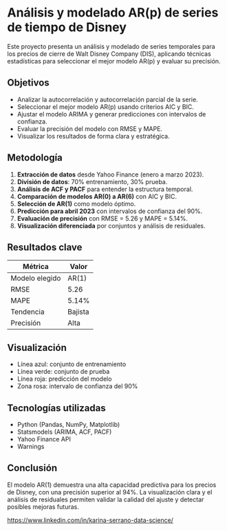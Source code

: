 # Análisis y modelado AR(p) de series de tiempo de Disney

Este proyecto presenta un análisis y modelado de series temporales para los precios de cierre de Walt Disney Company (DIS), aplicando técnicas estadísticas para seleccionar el mejor modelo AR(p) y evaluar su precisión.

## Objetivos

- Analizar la autocorrelación y autocorrelación parcial de la serie.
- Seleccionar el mejor modelo AR(p) usando criterios AIC y BIC.
- Ajustar el modelo ARIMA y generar predicciones con intervalos de confianza.
- Evaluar la precisión del modelo con RMSE y MAPE.
- Visualizar los resultados de forma clara y estratégica.

## Metodología

1. **Extracción de datos** desde Yahoo Finance (enero a marzo 2023).
2. **División de datos**: 70% entrenamiento, 30% prueba.
3. **Análisis de ACF y PACF** para entender la estructura temporal.
4. **Comparación de modelos AR(0) a AR(6)** con AIC y BIC.
5. **Selección de AR(1)** como modelo óptimo.
6. **Predicción para abril 2023** con intervalos de confianza del 90%.
7. **Evaluación de precisión** con RMSE = 5.26 y MAPE = 5.14%.
8. **Visualización diferenciada** por conjuntos y análisis de residuales.

## Resultados clave

| Métrica        | Valor     |
|----------------|-----------|
| Modelo elegido | AR(1)     |
| RMSE           | 5.26      |
| MAPE           | 5.14%     |
| Tendencia      | Bajista   |
| Precisión      | Alta      |

## Visualización

- Línea azul: conjunto de entrenamiento  
- Línea verde: conjunto de prueba  
- Línea roja: predicción del modelo  
- Zona rosa: intervalo de confianza del 90%

## Tecnologías utilizadas

- Python (Pandas, NumPy, Matplotlib)
- Statsmodels (ARIMA, ACF, PACF)
- Yahoo Finance API
- Warnings

## Conclusión

El modelo AR(1) demuestra una alta capacidad predictiva para los precios de Disney, con una precisión superior al 94%. La visualización clara y el análisis de residuales permiten validar la calidad del ajuste y detectar posibles mejoras futuras.

https://www.linkedin.com/in/karina-serrano-data-science/
